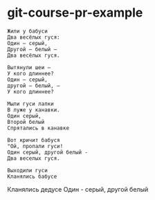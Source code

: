 # git-course-pr-example

```
Жили у бабуси  
Два весёлых гуся:  
Один — серый,  
Другой — белый —  
Два весёлых гуся.    

Вытянули шеи —  
У кого длиннее?    
Один — серый,  
другой — белый, —  
У кого длиннее?

Мыли гуси лапки  
В луже у канавки.    
Один серый,
Второй белый  
Спрятались в канавке

Вот кричит бабуся
"Ой, пропали гуси!
Один серый, другой белый -
Два веселых гуся.

Выходили гуси
Кланялись бабусе
```
Кланялись дедусе
Один - серый, другой белый